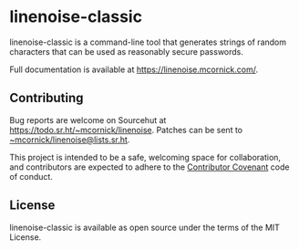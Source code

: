# linenoise-classic

linenoise-classic is a command-line tool that generates strings of
random characters that can be used as reasonably secure passwords.

Full documentation is available at https://linenoise.mcornick.com/.

## Contributing

Bug reports are welcome on Sourcehut at
https://todo.sr.ht/~mcornick/linenoise. Patches can be sent to
<~mcornick/linenoise@lists.sr.ht>.

This project is intended to be a safe, welcoming space for
collaboration, and contributors are expected to adhere to the
[Contributor Covenant](https://www.contributor-covenant.org/) code of
conduct.

## License

linenoise-classic is available as open source under the terms of the MIT
License.
